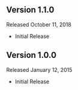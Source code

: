 Version 1.1.0
-------------
Released October 11, 2018

- Initial Release

Version 1.0.0
-------------
Released January 12, 2015

- Initial Release